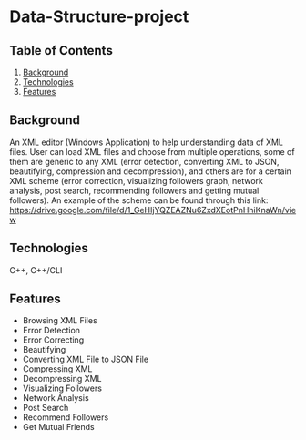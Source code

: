 # Data-Structure-project


## Table of Contents
1. [Background](#Background)
2. [Technologies](#Technologies)
3. [Features](#Features)

## Background

An XML editor (Windows Application) to help understanding data of XML files. User can load XML files and choose from multiple operations, some of them are generic to
any XML (error detection, converting XML to JSON, beautifying, compression and decompression), and others are for a certain XML
scheme (error correction, visualizing followers graph, network analysis, post search, recommending followers and getting mutual followers).
An example of the scheme can be found through this link: https://drive.google.com/file/d/1_GeHIjYQZEAZNu6ZxdXEotPnHhiKnaWn/view

## Technologies
C++, C++/CLI

## Features
* Browsing XML Files
* Error Detection
* Error Correcting
* Beautifying
* Converting XML File to JSON File
* Compressing XML
* Decompressing XML
* Visualizing Followers
* Network Analysis
* Post Search
* Recommend Followers
* Get Mutual Friends
